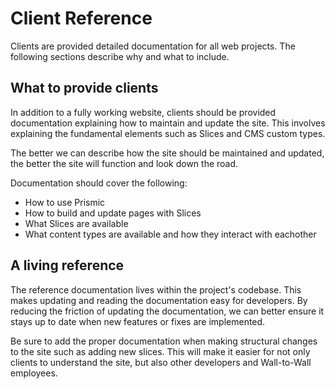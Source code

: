 # Client Reference

Clients are provided detailed documentation for all web projects. The following
sections describe why and what to include.

## What to provide clients

In addition to a fully working website, clients should be provided documentation
explaining how to maintain and update the site. This involves explaining the
fundamental elements such as Slices and CMS custom types.

The better we can describe how the site should be maintained and updated, the
better the site will function and look down the road.

Documentation should cover the following:

- How to use Prismic
- How to build and update pages with Slices
- What Slices are available
- What content types are available and how they interact with eachother

## A living reference

The reference documentation lives within the project's codebase. This makes
updating and reading the documentation easy for developers. By reducing the
friction of updating the documentation, we can better ensure it stays up to date
when new features or fixes are implemented.

Be sure to add the proper documentation when making structural changes to the
site such as adding new slices. This will make it easier for not only clients to
understand the site, but also other developers and Wall-to-Wall employees.
